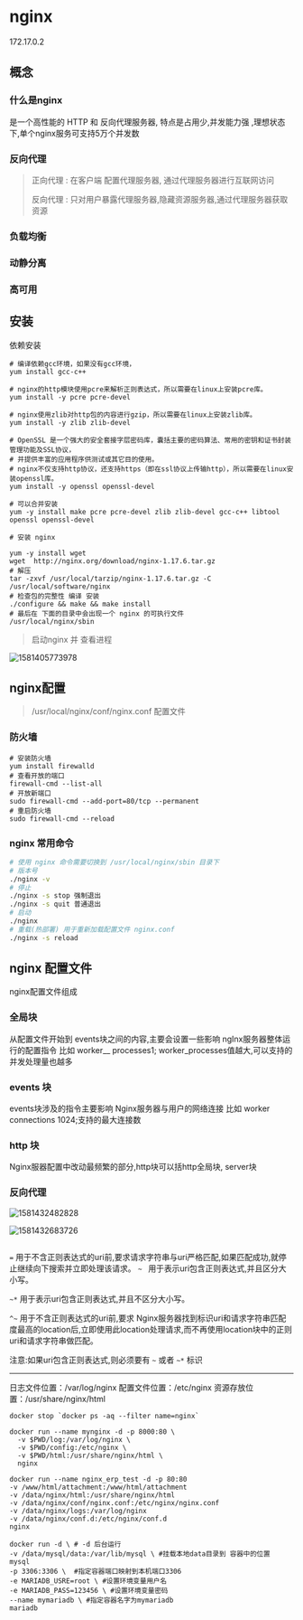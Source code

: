 # nginx

172.17.0.2

## 概念

### 什么是nginx

是一个高性能的 HTTP 和 反向代理服务器, 特点是占用少,并发能力强 ,理想状态下,单个nginx服务可支持5万个并发数

### 反向代理

> 正向代理 : 在客户端 配置代理服务器, 通过代理服务器进行互联网访问
>
> 反向代理 : 只对用户暴露代理服务器,隐藏资源服务器,通过代理服务器获取资源

### 负载均衡

### 动静分离

### 高可用

##  安装

依赖安装

```shell
# 编译依赖gcc环境，如果没有gcc环境，
yum install gcc-c++

# nginx的http模块使用pcre来解析正则表达式，所以需要在linux上安装pcre库。
yum install -y pcre pcre-devel

# nginx使用zlib对http包的内容进行gzip，所以需要在linux上安装zlib库。
yum install -y zlib zlib-devel

# OpenSSL 是一个强大的安全套接字层密码库，囊括主要的密码算法、常用的密钥和证书封装管理功能及SSL协议，
# 并提供丰富的应用程序供测试或其它目的使用。
# nginx不仅支持http协议，还支持https（即在ssl协议上传输http），所以需要在linux安装openssl库。
yum install -y openssl openssl-devel

# 可以合并安装
yum -y install make pcre pcre-devel zlib zlib-devel gcc-c++ libtool openssl openssl-devel

# 安装 nginx

yum -y install wget
wget  http://nginx.org/download/nginx-1.17.6.tar.gz
# 解压
tar -zxvf /usr/local/tarzip/nginx-1.17.6.tar.gz -C /usr/local/software/nginx
# 检查包的完整性 编译 安装
./configure && make && make install
# 最后在 下面的目录中会出现一个 nginx 的可执行文件
/usr/local/nginx/sbin
```

> 启动nginx 并 查看进程

![1581405773978](C:\Users\程燚\AppData\Roaming\Typora\typora-user-images\1581405773978.png)

## nginx配置

> /usr/local/nginx/conf/nginx.conf  配置文件

### 防火墙

```shell
# 安装防火墙
yum install firewalld
# 查看开放的端口
firewall-cmd --list-all
# 开放新端口
sudo firewall-cmd --add-port=80/tcp --permanent
# 重启防火墙
sudo firewall-cmd --reload
```

### nginx 常用命令

```bash
# 使用 nginx 命令需要切换到 /usr/local/nginx/sbin 目录下
# 版本号
./nginx -v
# 停止
./nginx -s stop 强制退出
./nginx -s quit 普通退出 
# 启动
./nginx
# 重载(热部署) 用于重新加载配置文件 nginx.conf
./nginx -s reload
```

## nginx 配置文件

nginx配置文件组成

### 全局块

从配置文件开始到 events块之间的内容,主要会设置一些影响 ngInx服务器整体运行的配置指令
比如 worker__ processes1; worker_processes值越大,可以支持的并发处理量也越多

### events 块

events块涉及的指令主要影响 Nginx服务器与用户的网络连接
比如 worker connections 1024;支持的最大连接数

### http 块

Nginx服器配置中改动最频繁的部分,http块可以括http全局块, server块

### 反向代理

![1581432482828](C:\Users\程燚\AppData\Roaming\Typora\typora-user-images\1581432482828.png)

![1581432683726](C:\Users\程燚\AppData\Roaming\Typora\typora-user-images\1581432683726.png)



```markdown

```



`=`	用于不含正则表达式的uri前,要求请求字符串与uri严格匹配,如果匹配成功,就停止继续向下搜索并立即处理该请求。
`~ `	用于表示uri包含正则表达式,并且区分大小写。

`~*`	用于表示uri包含正则表达式,并且不区分大小写。

`^~`	用于不含正则表达式的uri前,要求 Nginx服务器找到标识uri和请求字符串匹配度最高的location后,立即使用此location处理请求,而不再使用location块中的正则uri和请求字符串做匹配。

注意:如果uri包含正则表达式,则必须要有		`~`	或者	`~*`	标识

---

日志文件位置：/var/log/nginx
配置文件位置：/etc/nginx
资源存放位置：/usr/share/nginx/html

```
docker stop `docker ps -aq --filter name=nginx` 
```

```
docker run --name mynginx -d -p 8000:80 \
  -v $PWD/log:/var/log/nginx \
  -v $PWD/config:/etc/nginx \
  -v $PWD/html:/usr/share/nginx/html \
  nginx
```

```
docker run --name nginx_erp_test -d -p 80:80
-v /www/html/attachment:/www/html/attachment 
-v /data/nginx/html:/usr/share/nginx/html 
-v /data/nginx/conf/nginx.conf:/etc/nginx/nginx.conf  
-v /data/nginx/logs:/var/log/nginx 
-v /data/nginx/conf.d:/etc/nginx/conf.d
nginx
```

```
docker run -d \ # -d 后台运行
-v /data/mysql/data:/var/lib/mysql \ #挂载本地data目录到 容器中的位置 mysql
-p 3306:3306 \  #指定容器端口映射到本机端口3306
-e MARIADB_USRE=root \ #设置环境变量用户名
-e MARIADB_PASS=123456 \ #设置环境变量密码
--name mymariadb \ #指定容器名字为mymariadb
mariadb 
```

